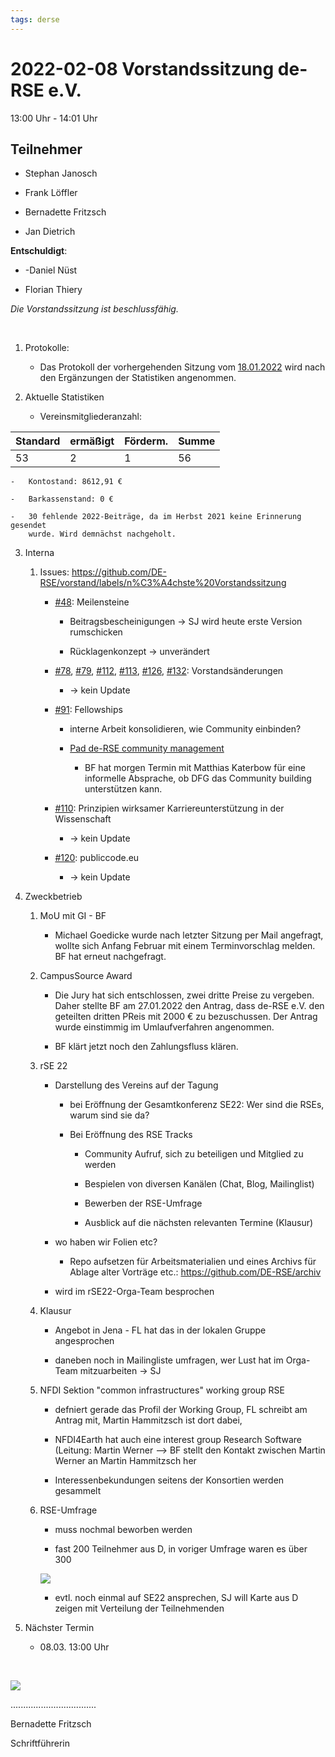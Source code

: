 ```yaml
---
tags: derse
---
```


2022-02-08 Vorstandssitzung de-RSE e.V.
=======================================

13:00 Uhr - 14:01 Uhr

Teilnehmer
----------

-   Stephan Janosch

-   Frank Löffler

-   Bernadette Fritzsch

-   Jan Dietrich

**Entschuldigt**:

-   \-Daniel Nüst

-   Florian Thiery

*Die Vorstandssitzung ist beschlussfähig.*

 

1.  Protokolle:

    -   Das Protokoll der vorhergehenden Sitzung vom
        [18.01.2022](https://github.com/DE-RSE/protokolle/blob/master/Vorstandssitzungen/Protokoll-Vorstand-deRSE-2022-01-18.md)
        wird nach den Ergänzungen der Statistiken angenommen.

2.  Aktuelle Statistiken

    -   Vereinsmitgliederanzahl:

| Standard | ermäßigt  | Förderm. | Summe  |
|----------|-----------|----------|--------|
| 53       | 2         | 1        | 56     |

    -   Kontostand: 8612,91 €

    -   Barkassenstand: 0 €

    -   30 fehlende 2022-Beiträge, da im Herbst 2021 keine Erinnerung gesendet
        wurde. Wird demnächst nachgeholt.

3.  Interna

    1.  Issues:
        https://github.com/DE-RSE/vorstand/labels/n%C3%A4chste%20Vorstandssitzung

        -   [\#48](https://github.com/DE-RSE/vorstand/issues/48): Meilensteine

            -   Beitragsbescheinigungen → SJ wird heute erste Version
                rumschicken

            -   Rücklagenkonzept → unverändert

        -   [\#78](https://github.com/DE-RSE/vorstand/issues/78),
            [\#79](https://github.com/DE-RSE/vorstand/issues/79),
            [\#112](https://github.com/DE-RSE/vorstand/issues/112),
            [\#113](https://github.com/DE-RSE/vorstand/issues/113),
            [\#126](https://github.com/DE-RSE/vorstand/issues/126),
            [\#132](https://github.com/DE-RSE/vorstand/issues/132):
            Vorstandsänderungen

            -   → kein Update

        -   [\#91](https://github.com/DE-RSE/vorstand/issues/91): Fellowships

            -   interne Arbeit konsolidieren, wie Community einbinden?

            -   [Pad de-RSE community
                management](https://pad.gwdg.de/lwL9YnSPSmavv74woU_pkA)

                -   BF hat morgen Termin mit Matthias Katerbow für eine
                    informelle Absprache, ob DFG das Community building
                    unterstützen kann.

        -   [\#110](https://github.com/DE-RSE/vorstand/issues/110): Prinzipien
            wirksamer Karriereunterstützung in der Wissenschaft

            -   → kein Update

        -   [\#120](https://github.com/DE-RSE/vorstand/issues/120):
            publiccode.eu

            -   → kein Update

4.  Zweckbetrieb

    1.  MoU mit GI - BF

        -   Michael Goedicke wurde nach letzter Sitzung per Mail angefragt,
            wollte sich Anfang Februar mit einem Terminvorschlag melden. BF hat
            erneut nachgefragt.

    2.  CampusSource Award

        -   Die Jury hat sich entschlossen, zwei dritte Preise zu vergeben.
            Daher stellte BF am 27.01.2022 den Antrag, dass de-RSE e.V. den
            geteilten dritten PReis mit 2000 € zu bezuschussen.  Der Antrag
            wurde einstimmig im Umlaufverfahren angenommen.

        -   BF klärt jetzt noch den Zahlungsfluss klären.

    3.  rSE 22

        -   Darstellung des Vereins auf der Tagung

            -   bei Eröffnung der Gesamtkonferenz SE22: Wer sind die RSEs, warum
                sind sie da?

            -   Bei Eröffnung des RSE Tracks

                -   Community Aufruf, sich zu beteiligen und Mitglied zu werden

                -   Bespielen von diversen Kanälen (Chat, Blog, Mailinglist)

                -   Bewerben der RSE-Umfrage

                -   Ausblick auf die nächsten relevanten Termine (Klausur)

        -   wo haben wir Folien etc?

            -   Repo aufsetzen für Arbeitsmaterialien und eines Archivs für
                Ablage alter Vorträge etc.: <https://github.com/DE-RSE/archiv>

        -   wird im rSE22-Orga-Team besprochen

    4.  Klausur

        -   Angebot in Jena - FL hat das in der lokalen Gruppe angesprochen

        -   daneben noch in Mailingliste umfragen, wer Lust hat im Orga-Team
            mitzuarbeiten -\> SJ

    5.  NFDI Sektion "common infrastructures" working group RSE

        -   defniert gerade das Profil der Working Group, FL schreibt am Antrag
            mit, Martin Hammitzsch ist dort dabei,

        -   NFDI4Earth hat auch eine interest group Research Software (Leitung:
            Martin Werner --\> BF stellt den Kontakt zwischen Martin Werner an
            Martin Hammitzsch her

        -   Interessenbekundungen seitens der Konsortien werden gesammelt

    6.  RSE-Umfrage

        -   muss nochmal beworben werden

        -   fast 200 Teilnehmer aus D, in voriger Umfrage waren es über 300

        ![](https://pad.gwdg.de/uploads/1f2aa93974b3921c687a930f5.png)

        -   evtl. noch einmal auf SE22 ansprechen, SJ will Karte aus D zeigen
            mit Verteilung der Teilnehmenden

5.  Nächster Termin

    -   08.03. 13:00 Uhr

     

![](spacer.jpg)

..................................

Bernadette Fritzsch

Schriftführerin
